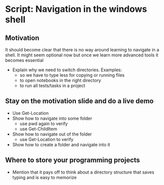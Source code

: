 # Script: Navigation in the windows shell

## Motivation

It should become clear that there is no way around learning to navigate in a shell. It
might seem optional now but once we learn more advanced tools it becomes essential

- Explain why we need to switch directories. Examples:
  - so we have to type less for copying or running files
  - to open notebooks in the right directory
  - to run all tests/tasks in a project

## Stay on the motivation slide and do a live demo

- Use Get-Location
- Show how to navigate into some folder
  - use pwd again to verify
  - use Get-ChildItem
- Show how to navigate out of the folder
  - use Get-Location to verify
- Show how to create a folder and navigate into it

## Where to store your programming projects

- Mention that it pays off to think about a directory structure that saves typing and is
  easy to memorize
